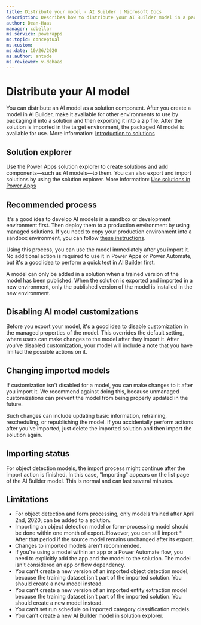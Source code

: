 ```yaml
---
title: Distribute your model - AI Builder | Microsoft Docs
description: Describes how to distribute your AI Builder model in a packaged solution.
author: Dean-Haas
manager: cdbellar
ms.service: powerapps
ms.topic: conceptual
ms.custom: 
ms.date: 10/26/2020
ms.author: antode
ms.reviewer: v-dehaas
---
```


# Distribute your AI model

You can distribute an AI model as a solution component. After you create a model in AI Builder, make it available for other environments to use by packaging it into a solution and then exporting it into a zip file. After the solution is imported in the target environment, the packaged AI model is available for use. More information: [Introduction to solutions](/powerapps/developer/common-data-service/introduction-solutions)

## Solution explorer

Use the Power Apps solution explorer to create solutions and add components&mdash;such as AI models&mdash;to them. You can also export and import solutions by using the solution explorer. More information: [Use solutions in Power Apps](/powerapps/maker/common-data-service/use-solution-explorer)

## Recommended process

It's a good idea to develop AI models in a sandbox or development environment first. Then deploy them to a production environment by using managed solutions. If you need to copy your production environment into a sandbox environment, you can follow [these instructions](/power-platform/admin/copy-environment).

Using this process, you can use the model immediately after you import it. No additional action is required to use it in Power Apps or Power Automate, but it's a good idea to perform a quick test in AI Builder first.

A model can only be added in a solution when a trained version of the model has been published. When the solution is exported and imported in a new environment, only the published version of the model is installed in the new environment.

## Disabling AI model customizations

Before you export your model, it's a good idea to disable customization in the managed properties of the model. This overrides the default setting, where users can make changes to the model after they import it.<!--Suggested--> After you've disabled customization, your model will include a note that you have limited the possible actions on it.

## Changing imported models

If customization isn't disabled for a model, you can make changes to it after you import it. We recommend against doing this, because unmanaged customizations can prevent the model from being properly updated in the future.

Such changes can include updating basic information, retraining, rescheduling, or republishing the model. If you accidentally perform actions after you've imported, just delete the imported solution and then import the solution again.

## Importing status

For object detection models, the import process might continue after the import action is finished. In this case, "Importing" appears on the list page of the AI Builder model. This is normal and can last several minutes.

## Limitations

* For object detection and form processing, only models trained after April 2nd, 2020, can be added to a solution.
* Importing an object detection model or form-processing model should be done within one month of export. However, you can still import * After that period if the source model remains unchanged after its export.
* Changes to imported models aren't recommended.
* If you're using a model within an app or a Power Automate flow, you need to explicitly add the app and the model to the solution. The model isn't considered an app or flow dependency.
* You can't create a new version of an imported object detection model, because the training dataset isn't part of the imported solution. You should create a new model instead.
* You can't create a new version of an imported entity extraction model because the training dataset isn't part of the imported solution. You should create a new model instead.
* You can’t set run schedule on imported category classification models.
* You can't create a new AI Builder model in solution explorer.
